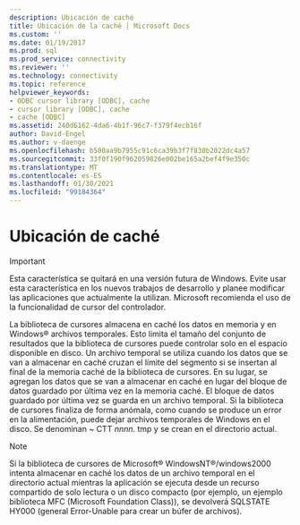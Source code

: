 ```yaml
---
description: Ubicación de caché
title: Ubicación de la caché | Microsoft Docs
ms.custom: ''
ms.date: 01/19/2017
ms.prod: sql
ms.prod_service: connectivity
ms.reviewer: ''
ms.technology: connectivity
ms.topic: reference
helpviewer_keywords:
- ODBC cursor library [ODBC], cache
- cursor library [ODBC], cache
- cache [ODBC]
ms.assetid: 240d6162-4da6-4b1f-96c7-f379f4ecb16f
author: David-Engel
ms.author: v-daenge
ms.openlocfilehash: b500aa9b7955c91c6ca39b3f7f830b2022dc4a57
ms.sourcegitcommit: 33f0f190f962059826e002be165a2bef4f9e350c
ms.translationtype: MT
ms.contentlocale: es-ES
ms.lasthandoff: 01/30/2021
ms.locfileid: "99184364"
---
```

# <a name="location-of-cache"></a>Ubicación de caché
> [!IMPORTANT]  
>  Esta característica se quitará en una versión futura de Windows. Evite usar esta característica en los nuevos trabajos de desarrollo y planee modificar las aplicaciones que actualmente la utilizan. Microsoft recomienda el uso de la funcionalidad de cursor del controlador.  
  
 La biblioteca de cursores almacena en caché los datos en memoria y en Windows® archivos temporales. Esto limita el tamaño del conjunto de resultados que la biblioteca de cursores puede controlar solo en el espacio disponible en disco. Un archivo temporal se utiliza cuando los datos que se van a almacenar en caché cruzan el límite del segmento si se insertan al final de la memoria caché de la biblioteca de cursores. En su lugar, se agregan los datos que se van a almacenar en caché en lugar del bloque de datos guardado por última vez en la memoria caché. El bloque de datos guardado por última vez se guarda en un archivo temporal. Si la biblioteca de cursores finaliza de forma anómala, como cuando se produce un error en la alimentación, puede dejar archivos temporales de Windows en el disco. Se denominan ~ CTT *nnnn*. tmp y se crean en el directorio actual.  
  
> [!NOTE]  
>  Si la biblioteca de cursores de Microsoft® WindowsNT®/windows2000 intenta almacenar en caché los datos de un archivo temporal en el directorio actual mientras la aplicación se ejecuta desde un recurso compartido de solo lectura o un disco compacto (por ejemplo, un ejemplo biblioteca MFC (Microsoft Foundation Class)), se devolverá SQLSTATE HY000 (general Error-Unable para crear un búfer de archivos).
